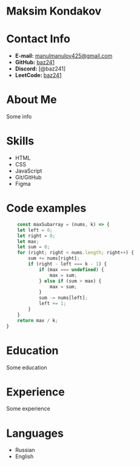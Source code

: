 # Maksim Kondakov

# Contact Info

* **E-mail:** [manulmanulov425@gmail.com](manulmanulov425@gmail.com)
* **GitHub:** [baz241](https://github.com/baz241)
* **Discord:** [@baz241]
* **LeetCode:** [baz241](https://leetcode.com/u/baz241/)


# About Me

Some info


# Skills

* HTML
* CSS
* JavaScript
* Git/GitHub
* Figma


# Code examples

```js
    const maxSubarray = (nums, k) => {
    let left = 0;
    let right = 0;
    let max;
    let sum = 0;
    for (right; right < nums.length; right++) {
        sum += nums[right];
        if (right - left === k - 1) {
            if (max === undefined) {
                max = sum;
            } else if (sum > max) {
                max = sum;
            }
            sum -= nums[left];
            left += 1;
        }
    }
    return max / k;
}
```

# Education

Some education


# Experience

Some experience


# Languages

- Russian
- English